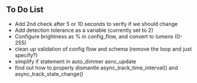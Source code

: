 ## To Do List

- Add 2nd check after 5 or 10 seconds to verify if we should change
- Add detection tolerance as a variable (currently set to 2)
- Configure brightness as % in config_flow, and convert to lumens (0-255)
- clean up validation of config flow and schema (remove the loop and just specify?)
- simplify if statement in auto_dimmer asnc_update
- find out how to properly dismantle async_track_time_interval() and async_track_state_change()
